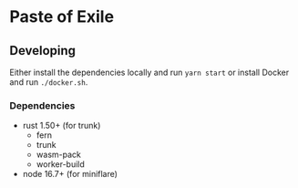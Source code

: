 Paste of Exile
==============

## Developing

Either install the dependencies locally and run `yarn start`
or install Docker and run `./docker.sh`.

### Dependencies
- rust 1.50+ (for trunk)
	- fern
	- trunk
	- wasm-pack
	- worker-build
- node 16.7+ (for miniflare)
